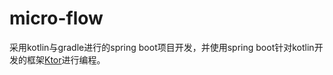 # micro-flow

采用kotlin与gradle进行的spring boot项目开发，并使用spring boot针对kotlin开发的框架[Ktor](https://ktor.kotlincn.net/)进行编程。
